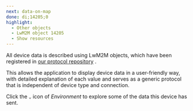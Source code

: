 ```yaml
---
next: data-on-map
done: di;14205;0
highlight:
  - Other objects
  - LwM2M object 14205
  - Show resources
---
```


All device data is described using LwM2M objects, which have been registered in
[our protocol repository](https://github.com/hello-nrfcloud/proto-map) .

This allows the application to display device data in a user-friendly way, with
detailed explanation of each value and serves as a generic protocol that is
independent of device type and connection.

Click the `⌄` icon of _Environment_ to explore some of the data this device has
sent.
